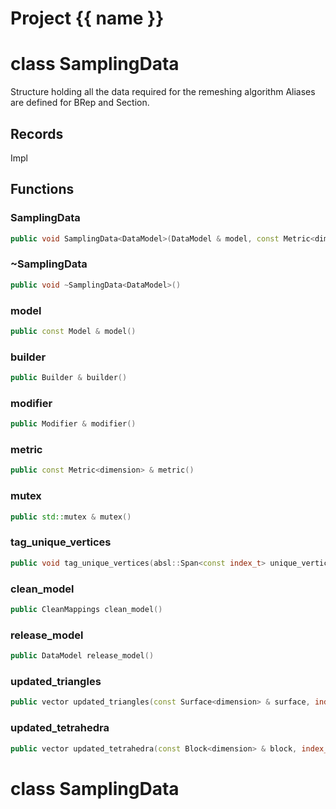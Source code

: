 <script setup>
import {useRoute} from 'vitepress'
const {path} = useRoute()
const tokens = path.split('/')
const words = tokens[2].split('-');
for (let i = 0; i < words.length; i++) {
    words[i] = words[i].charAt(0).toUpperCase() + words[i].slice(1);
    words[i] = words[i].replace('geode', 'Geode')
}
const name = words.join('-');
</script>
# Project {{ name }}

# class SamplingData


 Structure holding all the data required for the remeshing algorithm Aliases are defined for BRep and Section.



## Records

Impl



## Functions

### SamplingData

```cpp
public void SamplingData<DataModel>(DataModel & model, const Metric<dimension> & metric)
```


### ~SamplingData

```cpp
public void ~SamplingData<DataModel>()
```


### model

```cpp
public const Model & model()
```


### builder

```cpp
public Builder & builder()
```


### modifier

```cpp
public Modifier & modifier()
```


### metric

```cpp
public const Metric<dimension> & metric()
```


### mutex

```cpp
public std::mutex & mutex()
```


### tag_unique_vertices

```cpp
public void tag_unique_vertices(absl::Span<const index_t> unique_vertices)
```


### clean_model

```cpp
public CleanMappings clean_model()
```


### release_model

```cpp
public DataModel release_model()
```


### updated_triangles

```cpp
public vector updated_triangles(const Surface<dimension> & surface, index_t triangle)
```


### updated_tetrahedra

```cpp
public vector updated_tetrahedra(const Block<dimension> & block, index_t tetrahedron)
```




# class SamplingData


